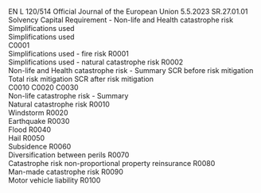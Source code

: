 EN  L 120/514 Official Journal of the European Union 5.5.2023
 SR.27.01.01  
Solvency Capital Requirement - Non-life and Health catastrophe risk  
Simplifications used  
Simplifications used  
C0001  
Simplifications used - fire risk  R0001  
Simplifications used - natural catastrophe risk  R0002  
Non-life and Health catastrophe risk - Summary  SCR before risk 
mitigation  Total risk mitigation  SCR after risk mitigation  
C0010  C0020  C0030  
Non-life catastrophe risk - Summary  
Natural catastrophe risk  R0010  
Windstorm  R0020  
Earthquake  R0030  
Flood  R0040  
Hail  R0050  
Subsidence  R0060  
Diversification between perils  R0070  
Catastrophe risk non-proportional property reinsurance  R0080  
Man-made catastrophe risk  R0090  
Motor vehicle liability  R0100